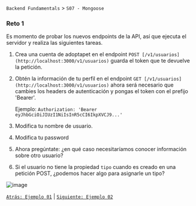 `Backend Fundamentals` > `S07 - Mongoose` 
	
### Reto 1

Es momento de probar los nuevos endpoints de la API, así que ejecuta el servidor y realiza las siguientes tareas.

1. Crea una cuenta de adoptapet en el endpoint `POST [/v1/usuarios](http://localhost:3000/v1/usuarios)` guarda el token que te devuelve la petición.
2. Obtén la información de tu perfil en el endpoint `GET [/v1/usuarios](http://localhost:3000/v1/usuarios)` ahora será necesario que cambies los headers de autenticación y pongas el token con el prefijo 'Bearer'.

    Ejemplo: `Authorization: 'Bearer eyJhbGciOiJIUzI1NiIsInR5cCI6IkpXVCJ9...'`

3. Modifica tu nombre de usuario.
4. Modifica tu password
5. Ahora pregúntate: ¿en qué caso necesitaríamos conocer información sobre otro usuario?
6. Si el usuario no tiene la propiedad `tipo` cuando es creado en una petición POST, ¿podemos hacer algo para asignarle un tipo?

![image](https://user-images.githubusercontent.com/13757596/87738478-21ddc480-c7a3-11ea-9c9b-cf88868563ec.png)

[`Atrás: Ejemplo 01`](https://github.com/beduExpert/A2-Backend-Fundamentals-2020/tree/master/Sesion-07/Ejemplo-01) | [`Siguiente: Ejemplo 02`](https://github.com/beduExpert/A2-Backend-Fundamentals-2020/tree/master/Sesion-07/Ejemplo-02)
